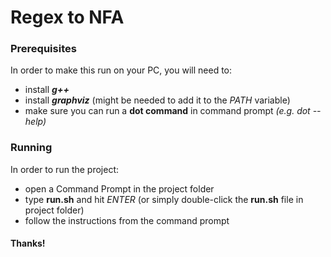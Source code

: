 # Regex to NFA

### Prerequisites
In order to make this run on your PC, you will need to:
- install ***g++***
- install ***graphviz*** (might be needed to add it to the *PATH* variable)
- make sure you can run a **dot command** in command prompt *(e.g. dot --help)*

### Running
In order to run the project:
- open a Command Prompt in the project folder
- type **run.sh** and hit *ENTER* (or simply double-click the **run.sh** file in project folder)
- follow the instructions from the command prompt

#### Thanks!
